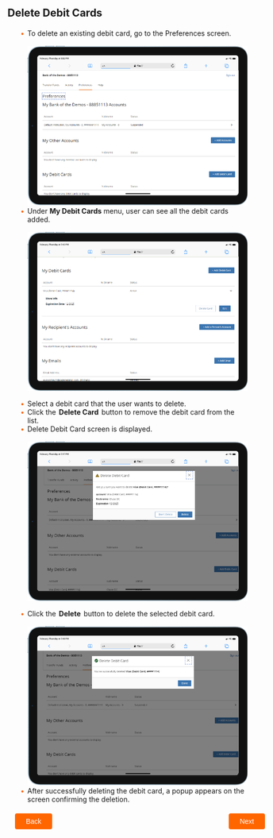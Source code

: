 ## Delete Debit Cards

<div class="card-body">
    <ul>
    <li>To delete an existing debit card, go to the Preferences screen.</li>
    </br>
    <img src="https://raw.githubusercontent.com/Fiserv/transfer-now/develop/assets/images/Debit-card-preference.png">
    </br>
    <li>Under <strong>My Debit Cards</strong> menu, user can see all the debit cards added.</li>
    <br/>
    <img src="https://raw.githubusercontent.com/Fiserv/transfer-now/develop/assets/images/Delete-option.png">
    <p></p>
    <li>Select a debit card that the user wants to delete.</li>
    <li>Click the <b class="confirm-button">Delete Card</b> button to remove the debit card from the list.</li>
    <li>Delete Debit Card screen is displayed.</li>
    <br/>
    <img src="https://raw.githubusercontent.com/Fiserv/transfer-now/develop/assets/images/Delete-confirmation.png">
    <p></p>
    <li>Click the <b class="confirm-button">Delete</b> button to delete the selected debit card.</li>
    </br>
    <img src="https://raw.githubusercontent.com/Fiserv/transfer-now/develop/assets/images/Delete-success-msg.png">
    </br>
    <li>After successfully deleting the debit card, a popup appears on the screen confirming the deletion.</li>
    </ul>
</div>
<div class="debit-card-button-container">
<div class="debit-card-left-button">
<a href="?path=docs/transfer-debit-card/debit-card-verification.md">Back</a>
</div>
<div class="debit-card-right-button"><a href="?path=docs/transfer-debit-card/edit-debit-card.md">Next</a></div>
</div>
</div>

<style>
    .confirm-button {
        padding: 2px;
        font-weight: bold;
    }
    .debit-card-button-container {
        position: relative;
        width: 100%;
        height: 30px;
        font-family: sans-serif;
        margin: 0px 15px;
    }
    .debit-card-left-button a,
    .debit-card-right-button a{
        position: absolute;
        display: inline;
        border: 0px;
        background: rgb(255, 102, 0);
        color: rgb(255, 255, 255);
        padding: 8px 22px;
        cursor: pointer;
        border-radius: 4px;                                
        text-align: center;
        text-decoration: none;
        transition: all 0.3s ease;
    }
    .debit-card-left-button a{ 
        left: 0;
    }
    .debit-card-right-button a{
        right: 0;
    }
    .debit-card-left-button a:hover,
    .debit-card-right-button a:hover {
        color: #f60;
        background-color: white;
        border: 2px solid #f60;
    }
     .card-body {
        margin: 20px;
    }
    .card-body ul {
        list-style: none;
        padding-left: 20px;
    }
    .card-body ul li::before {
        content: "\2022";
        font-size: 1em;
        color: #f60;
        display: inline-block;
        width: 1em;
        margin-left: -1em;
    }
</style>